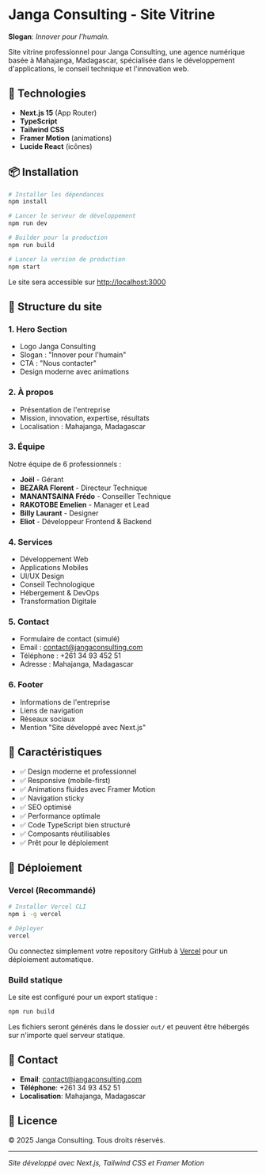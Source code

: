 # Janga Consulting - Site Vitrine

**Slogan**: *Innover pour l'humain.*

Site vitrine professionnel pour Janga Consulting, une agence numérique basée à Mahajanga, Madagascar, spécialisée dans le développement d'applications, le conseil technique et l'innovation web.

## 🚀 Technologies

- **Next.js 15** (App Router)
- **TypeScript**
- **Tailwind CSS**
- **Framer Motion** (animations)
- **Lucide React** (icônes)

## 📦 Installation

```bash
# Installer les dépendances
npm install

# Lancer le serveur de développement
npm run dev

# Builder pour la production
npm run build

# Lancer la version de production
npm start
```

Le site sera accessible sur [http://localhost:3000](http://localhost:3000)

## 🎨 Structure du site

### 1. **Hero Section**
- Logo Janga Consulting
- Slogan : "Innover pour l'humain"
- CTA : "Nous contacter"
- Design moderne avec animations

### 2. **À propos**
- Présentation de l'entreprise
- Mission, innovation, expertise, résultats
- Localisation : Mahajanga, Madagascar

### 3. **Équipe**
Notre équipe de 6 professionnels :
- **Joël** - Gérant
- **BEZARA Florent** - Directeur Technique
- **MANANTSAINA Frédo** - Conseiller Technique
- **RAKOTOBE Emelien** - Manager et Lead
- **Billy Laurant** - Designer
- **Eliot** - Développeur Frontend & Backend

### 4. **Services**
- Développement Web
- Applications Mobiles
- UI/UX Design
- Conseil Technologique
- Hébergement & DevOps
- Transformation Digitale

### 5. **Contact**
- Formulaire de contact (simulé)
- Email : contact@jangaconsulting.com
- Téléphone : +261 34 93 452 51
- Adresse : Mahajanga, Madagascar

### 6. **Footer**
- Informations de l'entreprise
- Liens de navigation
- Réseaux sociaux
- Mention "Site développé avec Next.js"

## 🎯 Caractéristiques

- ✅ Design moderne et professionnel
- ✅ Responsive (mobile-first)
- ✅ Animations fluides avec Framer Motion
- ✅ Navigation sticky
- ✅ SEO optimisé
- ✅ Performance optimale
- ✅ Code TypeScript bien structuré
- ✅ Composants réutilisables
- ✅ Prêt pour le déploiement

## 🚢 Déploiement

### Vercel (Recommandé)

```bash
# Installer Vercel CLI
npm i -g vercel

# Déployer
vercel
```

Ou connectez simplement votre repository GitHub à [Vercel](https://vercel.com) pour un déploiement automatique.

### Build statique

Le site est configuré pour un export statique :

```bash
npm run build
```

Les fichiers seront générés dans le dossier `out/` et peuvent être hébergés sur n'importe quel serveur statique.

## 📱 Contact

- **Email**: contact@jangaconsulting.com
- **Téléphone**: +261 34 93 452 51
- **Localisation**: Mahajanga, Madagascar

## 📄 Licence

© 2025 Janga Consulting. Tous droits réservés.

---

*Site développé avec Next.js, Tailwind CSS et Framer Motion*
